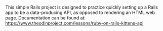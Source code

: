 This simple Rails project is designed to practice quickly setting up a Rails app to be
a data-producing API, as opposed to rendering an HTML web page. Documentation can be 
found at: https://www.theodinproject.com/lessons/ruby-on-rails-kittens-api